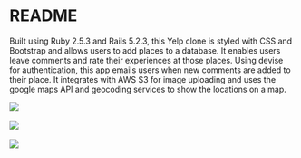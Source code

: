 # README

Built using Ruby 2.5.3 and Rails 5.2.3, this Yelp clone is styled with CSS and Bootstrap and allows users to add places to a database. It enables users leave comments and rate their experiences at those places. Using devise for authentication, this app emails users when new comments are added to their place. It integrates with AWS S3 for image uploading and uses the google maps API and geocoding services to show the locations on a map. 


<img src="http://www.devanpotterbonar.com/assets/nomster-683774585d55fc360f0adc486025751f6b7653f8d063e573e27690170f315bc2.png" />
<br />
<br />
<img src="https://docs.google.com/uc?id=1WIEhk9Ntxkjbs6_iBKW33BbstSjFIK1R" />
<br />
<br />
<img src="https://docs.google.com/uc?id=12yo6aFfOK7hjjj9sbQf_KVpNleuROX4_" />
